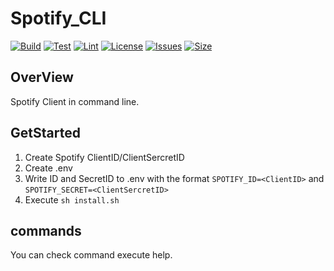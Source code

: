 # Spotify\_CLI
[![Build](https://github.com/isso0424/CLI_Spotify/workflows/Build/badge.svg)](https://github.com/isso0424/CLI_Spotify/actions?query=workflow%3ABuild)
[![Test](https://github.com/isso0424/CLI_Spotify/workflows/Test/badge.svg)](https://github.com/isso0424/CLI_Spotify/actions?query=workflow%3ATest)
[![Lint](https://github.com/isso0424/CLI_Spotify/workflows/Lint/badge.svg)](https://github.com/isso0424/CLI_Spotify/actions?query=workflow%3ALint)
[![License](https://img.shields.io/github/license/isso0424/CLI_Spotify)](https://github.com/isso0424/CLI_Spotify/blob/master/LICENSE)
[![Issues](https://img.shields.io/github/issues/isso0424/CLI_Spotify)](https://github.com/isso0424/CLI_Spotify/issues?q=is%3Aissue+is%3Aopen+sort%3Aupdated-desc)
[![Size](https://img.shields.io/github/repo-size/isso0424/CLI_Spotify)](https://github.com/isso0424/CLI_Spotify)

## OverView
Spotify Client in command line.

## GetStarted
1. Create Spotify ClientID/ClientSercretID
2. Create .env
3. Write ID and SecretID to .env with the format `SPOTIFY_ID=<ClientID>` and `SPOTIFY_SECRET=<ClientSercretID>`
4. Execute `sh install.sh`

## commands
You can check command execute help.
